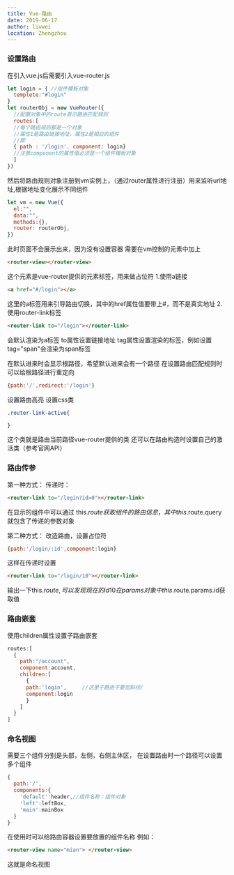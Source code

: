 ```yaml
---
title: Vue-路由
date: 2019-06-17
author: liuwei
location: Zhengzhou
---
```


### 设置路由
在引入vue.js后需要引入vue-router.js
```js
let login = { //组件模板对象
  templete:"#login"
}
let routerObj = new VueRouter({
  //配置对象中的route表示路由匹配规则
  routes:[
  //每个路由规则都是一个对象
  //属性1是路由链接地址，属性2是相应的组件
  //即
  { path : '/login', component: login}
  //注意component的属性值必须是一个组件模板对象
  ]
})
```

然后将路由规则对象注册到vm实例上，（通过router属性进行注册）用来监听url地址,根据地址变化展示不同组件
```js
let vm = new Vue({
  el:"",
  data:"",
  methods:{},
  router: routerObj,
})
```
此时页面不会展示出来，因为没有设置容器
需要在vm控制的元素中加上
```html
<router-view></router-view>
```
这个元素是vue-router提供的元素标签，用来做占位符
1.使用a链接
```html
<a href="#/login"></a>
```
这里的a标签用来引导路由切换，其中的href属性值要带上#，而不是真实地址
2.使用router-link标签
```html
<router-link to="/login"></router-link>
```
会默认渲染为a标签
to属性设置链接地址
tag属性设置渲染的标签，例如设置tag="span"会渲染为span标签

在默认进来时会显示根路径，希望默认进来会有一个路径
在设置路由匹配规则时可以给根路径进行重定向
```js
{path:'/',redirect:'/login'}
```
设置路由高亮
设置css类
```css
.router-link-active{

}
```
这个类就是路由当前路径vue-router提供的类
还可以在路由构造时设置自己的激活类（参考官网API）

### 路由传参
第一种方式：
传递时：
```html
<router-link to="/login?id=0"></router-link>
```
在显示的组件中可以通过
this.$route获取组件的路由信息，其中
this.$route.query就包含了传递的参数对象

第二种方式：
改造路由，设置占位符
```js
{path:'/login/:id',component:login}
```
这样在传递时设置
```html
<router-link to="/login/10"></router-link>
```
输出一下this.$route,可以发现现在的id 10在params对象中this.$route.params.id获取值

### 路由嵌套

使用children属性设置子路由嵌套
```js
routes:[
  {
    path:"/account",
    component:account,
    children:[
      {
      path:'login',     //这里子路由不要加斜线/
      component:login
      }
    ]
  }
]
```

### 命名视图
需要三个组件分别是头部，左侧，右侧主体区，
在设置路由时一个路径可以设置多个组件
```js
{
  path:'/',
  components:{
    'default':header,//组件名称：组件对象
    'left':leftBox,
    'main':mainBox
  }
}
```
在使用时可以给路由容器设置要放置的组件名称
例如： 
```html
<router-view name="mian"> </router-view>
```
这就是命名视图